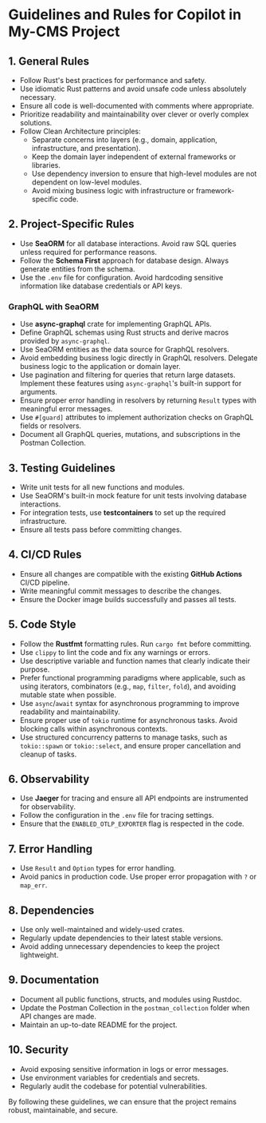 # Guidelines and Rules for Copilot in My-CMS Project

## 1. General Rules
- Follow Rust's best practices for performance and safety.
- Use idiomatic Rust patterns and avoid unsafe code unless absolutely necessary.
- Ensure all code is well-documented with comments where appropriate.
- Prioritize readability and maintainability over clever or overly complex solutions.
- Follow Clean Architecture principles:
  - Separate concerns into layers (e.g., domain, application, infrastructure, and presentation).
  - Keep the domain layer independent of external frameworks or libraries.
  - Use dependency inversion to ensure that high-level modules are not dependent on low-level modules.
  - Avoid mixing business logic with infrastructure or framework-specific code.

## 2. Project-Specific Rules
- Use **SeaORM** for all database interactions. Avoid raw SQL queries unless required for performance reasons.
- Follow the **Schema First** approach for database design. Always generate entities from the schema.
- Use the `.env` file for configuration. Avoid hardcoding sensitive information like database credentials or API keys.

### GraphQL with SeaORM
- Use **async-graphql** crate for implementing GraphQL APIs.
- Define GraphQL schemas using Rust structs and derive macros provided by `async-graphql`.
- Use SeaORM entities as the data source for GraphQL resolvers.
- Avoid embedding business logic directly in GraphQL resolvers. Delegate business logic to the application or domain layer.
- Use pagination and filtering for queries that return large datasets. Implement these features using `async-graphql`'s built-in support for arguments.
- Ensure proper error handling in resolvers by returning `Result` types with meaningful error messages.
- Use `#[guard]` attributes to implement authorization checks on GraphQL fields or resolvers.
- Document all GraphQL queries, mutations, and subscriptions in the Postman Collection.

## 3. Testing Guidelines
- Write unit tests for all new functions and modules.
- Use SeaORM's built-in mock feature for unit tests involving database interactions.
- For integration tests, use **testcontainers** to set up the required infrastructure.
- Ensure all tests pass before committing changes.

## 4. CI/CD Rules
- Ensure all changes are compatible with the existing **GitHub Actions** CI/CD pipeline.
- Write meaningful commit messages to describe the changes.
- Ensure the Docker image builds successfully and passes all tests.

## 5. Code Style
- Follow the **Rustfmt** formatting rules. Run `cargo fmt` before committing.
- Use `clippy` to lint the code and fix any warnings or errors.
- Use descriptive variable and function names that clearly indicate their purpose.
- Prefer functional programming paradigms where applicable, such as using iterators, combinators (e.g., `map`, `filter`, `fold`), and avoiding mutable state when possible.
- Use `async`/`await` syntax for asynchronous programming to improve readability and maintainability.
- Ensure proper use of `tokio` runtime for asynchronous tasks. Avoid blocking calls within asynchronous contexts.
- Use structured concurrency patterns to manage tasks, such as `tokio::spawn` or `tokio::select`, and ensure proper cancellation and cleanup of tasks.

## 6. Observability
- Use **Jaeger** for tracing and ensure all API endpoints are instrumented for observability.
- Follow the configuration in the `.env` file for tracing settings.
- Ensure that the `ENABLED_OTLP_EXPORTER` flag is respected in the code.

## 7. Error Handling
- Use `Result` and `Option` types for error handling.
- Avoid panics in production code. Use proper error propagation with `?` or `map_err`.

## 8. Dependencies
- Use only well-maintained and widely-used crates.
- Regularly update dependencies to their latest stable versions.
- Avoid adding unnecessary dependencies to keep the project lightweight.

## 9. Documentation
- Document all public functions, structs, and modules using Rustdoc.
- Update the Postman Collection in the `postman_collection` folder when API changes are made.
- Maintain an up-to-date README for the project.

## 10. Security
- Avoid exposing sensitive information in logs or error messages.
- Use environment variables for credentials and secrets.
- Regularly audit the codebase for potential vulnerabilities.

By following these guidelines, we can ensure that the project remains robust, maintainable, and secure.
